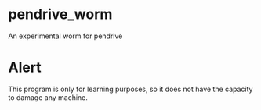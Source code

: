 # pendrive_worm
An experimental worm for pendrive

# Alert
This program is only for learning purposes, so it does not have the capacity to damage any machine.
